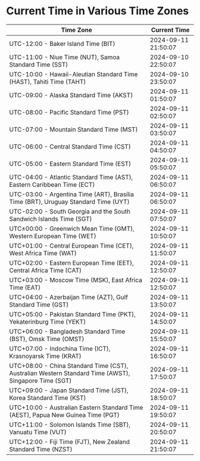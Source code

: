 # Current Time in Various Time Zones

| Time Zone | Current Time |
|-----------|--------------|
| UTC-12:00 - Baker Island Time (BIT) | 2024-09-11 21:50:07 |
| UTC-11:00 - Niue Time (NUT), Samoa Standard Time (SST) | 2024-09-10 22:50:07 |
| UTC-10:00 - Hawaii-Aleutian Standard Time (HAST), Tahiti Time (TAHT) | 2024-09-10 23:50:07 |
| UTC-09:00 - Alaska Standard Time (AKST) | 2024-09-11 01:50:07 |
| UTC-08:00 - Pacific Standard Time (PST) | 2024-09-11 02:50:07 |
| UTC-07:00 - Mountain Standard Time (MST) | 2024-09-11 03:50:07 |
| UTC-06:00 - Central Standard Time (CST) | 2024-09-11 04:50:07 |
| UTC-05:00 - Eastern Standard Time (EST) | 2024-09-11 05:50:07 |
| UTC-04:00 - Atlantic Standard Time (AST), Eastern Caribbean Time (ECT) | 2024-09-11 06:50:07 |
| UTC-03:00 - Argentina Time (ART), Brasília Time (BRT), Uruguay Standard Time (UYT) | 2024-09-11 06:50:07 |
| UTC-02:00 - South Georgia and the South Sandwich Islands Time (SGT) | 2024-09-11 07:50:07 |
| UTC±00:00 - Greenwich Mean Time (GMT), Western European Time (WET) | 2024-09-11 10:50:07 |
| UTC+01:00 - Central European Time (CET), West Africa Time (WAT) | 2024-09-11 11:50:07 |
| UTC+02:00 - Eastern European Time (EET), Central Africa Time (CAT) | 2024-09-11 12:50:07 |
| UTC+03:00 - Moscow Time (MSK), East Africa Time (EAT) | 2024-09-11 12:50:07 |
| UTC+04:00 - Azerbaijan Time (AZT), Gulf Standard Time (GST) | 2024-09-11 13:50:07 |
| UTC+05:00 - Pakistan Standard Time (PKT), Yekaterinburg Time (YEKT) | 2024-09-11 14:50:07 |
| UTC+06:00 - Bangladesh Standard Time (BST), Omsk Time (OMST) | 2024-09-11 15:50:07 |
| UTC+07:00 - Indochina Time (ICT), Krasnoyarsk Time (KRAT) | 2024-09-11 16:50:07 |
| UTC+08:00 - China Standard Time (CST), Australian Western Standard Time (AWST), Singapore Time (SGT) | 2024-09-11 17:50:07 |
| UTC+09:00 - Japan Standard Time (JST), Korea Standard Time (KST) | 2024-09-11 18:50:07 |
| UTC+10:00 - Australian Eastern Standard Time (AEST), Papua New Guinea Time (PGT) | 2024-09-11 19:50:07 |
| UTC+11:00 - Solomon Islands Time (SBT), Vanuatu Time (VUT) | 2024-09-11 20:50:07 |
| UTC+12:00 - Fiji Time (FJT), New Zealand Standard Time (NZST) | 2024-09-11 21:50:07 |
